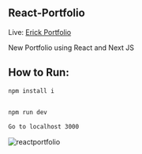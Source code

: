 ## React-Portfolio
Live: [Erick Portfolio](https://dungy-app.herokuapp.com/)

New Portfolio using React and Next JS


## How to Run:
```bash
npm install i
```

```bash

npm run dev
 
Go to localhost 3000
```

![reactportfolio](https://user-images.githubusercontent.com/88725477/145780328-b39aac83-73a7-4cf3-a688-c317934e1750.png)
